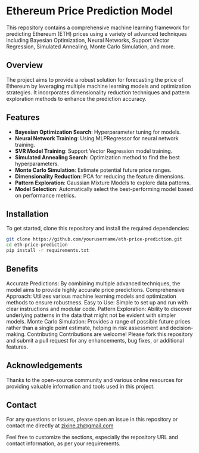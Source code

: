 # Ethereum Price Prediction Model

This repository contains a comprehensive machine learning framework for predicting Ethereum (ETH) prices using a variety of advanced techniques including Bayesian Optimization, Neural Networks, Support Vector Regression, Simulated Annealing, Monte Carlo Simulation, and more.

## Overview

The project aims to provide a robust solution for forecasting the price of Ethereum by leveraging multiple machine learning models and optimization strategies. It incorporates dimensionality reduction techniques and pattern exploration methods to enhance the prediction accuracy.

## Features

- **Bayesian Optimization Search**: Hyperparameter tuning for models.
- **Neural Network Training**: Using MLPRegressor for neural network training.
- **SVR Model Training**: Support Vector Regression model training.
- **Simulated Annealing Search**: Optimization method to find the best hyperparameters.
- **Monte Carlo Simulation**: Estimate potential future price ranges.
- **Dimensionality Reduction**: PCA for reducing the feature dimensions.
- **Pattern Exploration**: Gaussian Mixture Models to explore data patterns.
- **Model Selection**: Automatically select the best-performing model based on performance metrics.

## Installation

To get started, clone this repository and install the required dependencies:

```bash
git clone https://github.com/yourusername/eth-price-prediction.git
cd eth-price-prediction
pip install -r requirements.txt
```

## Benefits
Accurate Predictions: By combining multiple advanced techniques, the model aims to provide highly accurate price predictions.
Comprehensive Approach: Utilizes various machine learning models and optimization methods to ensure robustness.
Easy to Use: Simple to set up and run with clear instructions and modular code.
Pattern Exploration: Ability to discover underlying patterns in the data that might not be evident with simpler models.
Monte Carlo Simulation: Provides a range of possible future prices rather than a single point estimate, helping in risk assessment and decision-making.
Contributing
Contributions are welcome! Please fork this repository and submit a pull request for any enhancements, bug fixes, or additional features.

## Acknowledgements
Thanks to the open-source community and various online resources for providing valuable information and tools used in this project.

## Contact
For any questions or issues, please open an issue in this repository or contact me directly at zixine.zh@gmail.com


Feel free to customize the sections, especially the repository URL and contact information, as per your requirements.
